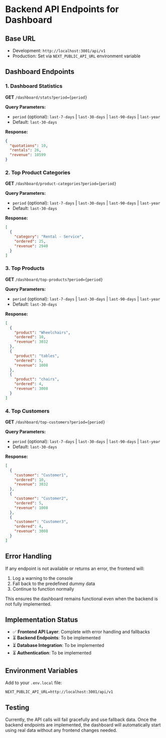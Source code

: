 # Backend API Endpoints for Dashboard

## Base URL
- Development: `http://localhost:3001/api/v1`
- Production: Set via `NEXT_PUBLIC_API_URL` environment variable

## Dashboard Endpoints

### 1. Dashboard Statistics
**GET** `/dashboard/stats?period={period}`

**Query Parameters:**
- `period` (optional): `last-7-days` | `last-30-days` | `last-90-days` | `last-year`
- Default: `last-30-days`

**Response:**
```json
{
  "quotations": 10,
  "rentals": 26,
  "revenue": 10599
}
```

### 2. Top Product Categories
**GET** `/dashboard/product-categories?period={period}`

**Query Parameters:**
- `period` (optional): `last-7-days` | `last-30-days` | `last-90-days` | `last-year`
- Default: `last-30-days`

**Response:**
```json
[
  {
    "category": "Rental - Service",
    "ordered": 25,
    "revenue": 2940
  }
]
```

### 3. Top Products
**GET** `/dashboard/top-products?period={period}`

**Query Parameters:**
- `period` (optional): `last-7-days` | `last-30-days` | `last-90-days` | `last-year`
- Default: `last-30-days`

**Response:**
```json
[
  {
    "product": "Wheelchairs",
    "ordered": 10,
    "revenue": 3032
  },
  {
    "product": "tables",
    "ordered": 5,
    "revenue": 1008
  },
  {
    "product": "chairs",
    "ordered": 4,
    "revenue": 3008
  }
]
```

### 4. Top Customers
**GET** `/dashboard/top-customers?period={period}`

**Query Parameters:**
- `period` (optional): `last-7-days` | `last-30-days` | `last-90-days` | `last-year`
- Default: `last-30-days`

**Response:**
```json
[
  {
    "customer": "Customer1",
    "ordered": 10,
    "revenue": 3032
  },
  {
    "customer": "Customer2",
    "ordered": 5,
    "revenue": 1008
  },
  {
    "customer": "Customer3",
    "ordered": 4,
    "revenue": 3008
  }
]
```

## Error Handling

If any endpoint is not available or returns an error, the frontend will:
1. Log a warning to the console
2. Fall back to the predefined dummy data
3. Continue to function normally

This ensures the dashboard remains functional even when the backend is not fully implemented.

## Implementation Status

- ✅ **Frontend API Layer**: Complete with error handling and fallbacks
- ⏳ **Backend Endpoints**: To be implemented
- ⏳ **Database Integration**: To be implemented
- ⏳ **Authentication**: To be implemented

## Environment Variables

Add to your `.env.local` file:
```
NEXT_PUBLIC_API_URL=http://localhost:3001/api/v1
```

## Testing

Currently, the API calls will fail gracefully and use fallback data. Once the backend endpoints are implemented, the dashboard will automatically start using real data without any frontend changes needed.
